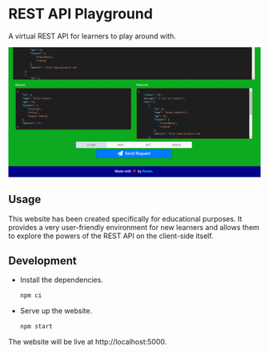 # REST API Playground
A virtual REST API for learners to play around with.

![Screenshot](data/v_api.png)

## Usage
This website has been created specifically for educational purposes. It provides a very user-friendly environment for new learners and allows them to explore the powers of the REST API on the client-side itself.

## Development
- Install the dependencies.
  ``` bash
  npm ci
  ```
- Serve up the website.
  ``` bash
  npm start
  ```

The website will be live at http://localhost:5000.